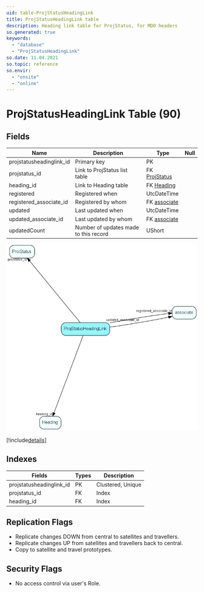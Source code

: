 ```yaml
---
uid: table-ProjStatusHeadingLink
title: ProjStatusHeadingLink table
description: Heading link table for ProjStatus, for MDO headers
so.generated: true
keywords:
  - "database"
  - "ProjStatusHeadingLink"
so.date: 11.04.2021
so.topic: reference
so.envir:
  - "onsite"
  - "online"
---
```


# ProjStatusHeadingLink Table (90)

## Fields

| Name | Description | Type | Null |
|------|-------------|------|:----:|
|projstatusheadinglink\_id|Primary key|PK| |
|projstatus\_id|Link to ProjStatus list table|FK [ProjStatus](projstatus.md)| |
|heading\_id|Link to Heading table|FK [Heading](heading.md)| |
|registered|Registered when|UtcDateTime| |
|registered\_associate\_id|Registered by whom|FK [associate](associate.md)| |
|updated|Last updated when|UtcDateTime| |
|updated\_associate\_id|Last updated by whom|FK [associate](associate.md)| |
|updatedCount|Number of updates made to this record|UShort| |


![ProjStatusHeadingLink table relationship diagram](./media/ProjStatusHeadingLink.png)

[!include[details](./includes/projstatusheadinglink.md)]

## Indexes

| Fields | Types | Description |
|--------|-------|-------------|
|projstatusheadinglink\_id |PK |Clustered, Unique |
|projstatus\_id |FK |Index |
|heading\_id |FK |Index |

## Replication Flags

* Replicate changes DOWN from central to satellites and travellers.
* Replicate changes UP from satellites and travellers back to central.
* Copy to satellite and travel prototypes.

## Security Flags

* No access control via user's Role.

